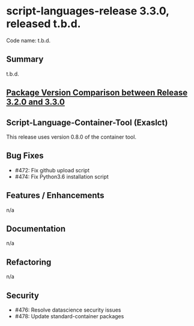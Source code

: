 # script-languages-release 3.3.0, released t.b.d.

Code name: t.b.d. 

## Summary

t.b.d. 

## [Package Version Comparison between Release 3.2.0 and 3.3.0](package_diffs/3.3.0/README.md)
  
## Script-Language-Container-Tool (Exaslct)

This release uses version 0.8.0 of the container tool.

## Bug Fixes

 - #472: Fix github upload script
 - #474: Fix Python3.6 installation script

## Features / Enhancements

n/a

## Documentation

n/a

## Refactoring

n/a

## Security

 - #476: Resolve datascience security issues
 - #478: Update standard-container packages